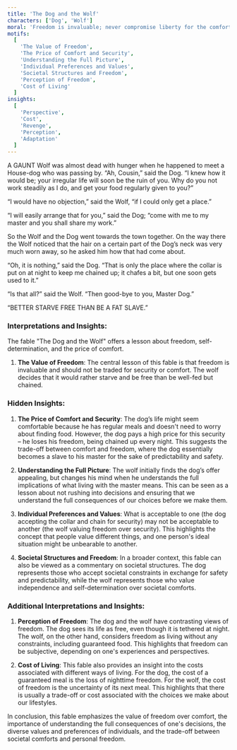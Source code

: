 ```yaml
---
title: 'The Dog and the Wolf'
characters: ['Dog', 'Wolf']
moral: 'Freedom is invaluable; never compromise liberty for the comfort of servitude.'
motifs:
  [
    'The Value of Freedom',
    'The Price of Comfort and Security',
    'Understanding the Full Picture',
    'Individual Preferences and Values',
    'Societal Structures and Freedom',
    'Perception of Freedom',
    'Cost of Living'
  ]
insights:
  [
    'Perspective',
    'Cost',
    'Revenge',
    'Perception',
    'Adaptation'
  ]
---
```


A GAUNT Wolf was almost dead with hunger when he happened to meet a House-dog who was passing by. “Ah, Cousin,” said the Dog. “I knew how it would be; your irregular life will soon be the ruin of you. Why do you not work steadily as I do, and get your food regularly given to you?”

“I would have no objection,” said the Wolf, “if I could only get a place.”

“I will easily arrange that for you,” said the Dog; “come with me to my master and you shall share my work.”

So the Wolf and the Dog went towards the town together. On the way there the Wolf noticed that the hair on a certain part of the Dog’s neck was very much worn away, so he asked him how that had come about.

“Oh, it is nothing,” said the Dog. “That is only the place where the collar is put on at night to keep me chained up; it chafes a bit, but one soon gets used to it.”

“Is that all?” said the Wolf. “Then good-bye to you, Master Dog.”

“BETTER STARVE FREE THAN BE A FAT SLAVE.”

### Interpretations and Insights:

The fable "The Dog and the Wolf" offers a lesson about freedom, self-determination, and the price of comfort.

1. **The Value of Freedom**: The central lesson of this fable is that freedom is invaluable and should not be traded for security or comfort. The wolf decides that it would rather starve and be free than be well-fed but chained.

### Hidden Insights:

1. **The Price of Comfort and Security**: The dog’s life might seem comfortable because he has regular meals and doesn't need to worry about finding food. However, the dog pays a high price for this security – he loses his freedom, being chained up every night. This suggests the trade-off between comfort and freedom, where the dog essentially becomes a slave to his master for the sake of predictability and safety.

2. **Understanding the Full Picture**: The wolf initially finds the dog’s offer appealing, but changes his mind when he understands the full implications of what living with the master means. This can be seen as a lesson about not rushing into decisions and ensuring that we understand the full consequences of our choices before we make them.

3. **Individual Preferences and Values**: What is acceptable to one (the dog accepting the collar and chain for security) may not be acceptable to another (the wolf valuing freedom over security). This highlights the concept that people value different things, and one person's ideal situation might be unbearable to another.

4. **Societal Structures and Freedom**: In a broader context, this fable can also be viewed as a commentary on societal structures. The dog represents those who accept societal constraints in exchange for safety and predictability, while the wolf represents those who value independence and self-determination over societal comforts.

### Additional Interpretations and Insights:

1. **Perception of Freedom**: The dog and the wolf have contrasting views of freedom. The dog sees its life as free, even though it is tethered at night. The wolf, on the other hand, considers freedom as living without any constraints, including guaranteed food. This highlights that freedom can be subjective, depending on one's experiences and perspectives.

2. **Cost of Living**: This fable also provides an insight into the costs associated with different ways of living. For the dog, the cost of a guaranteed meal is the loss of nighttime freedom. For the wolf, the cost of freedom is the uncertainty of its next meal. This highlights that there is usually a trade-off or cost associated with the choices we make about our lifestyles.

In conclusion, this fable emphasizes the value of freedom over comfort, the importance of understanding the full consequences of one's decisions, the diverse values and preferences of individuals, and the trade-off between societal comforts and personal freedom.
